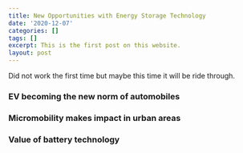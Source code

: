```yaml
---
title: New Opportunities with Energy Storage Technology
date: '2020-12-07'
categories: []
tags: []
excerpt: This is the first post on this website.
layout: post
---
```

Did not work the first time but maybe this time it will be ride through.

### EV becoming the new norm of automobiles


### Micromobility makes impact in urban areas


### Value of battery technology